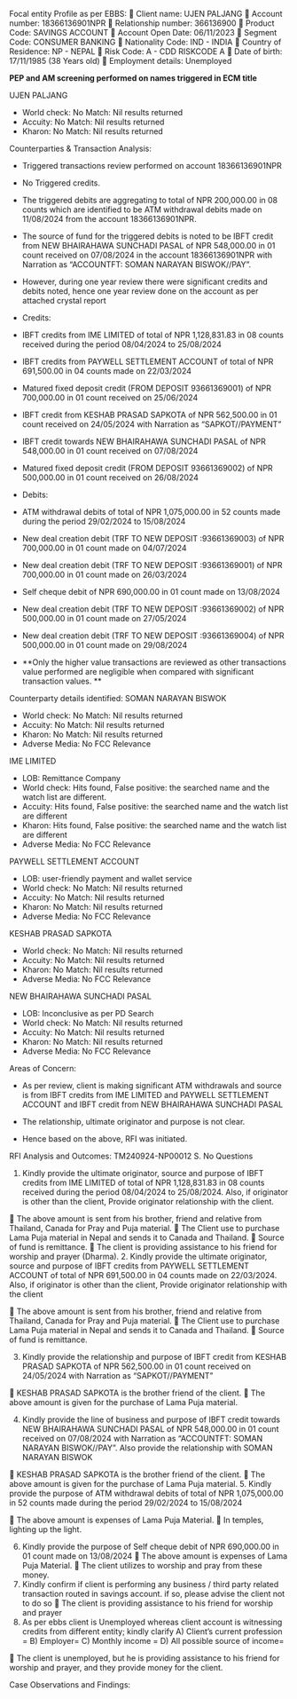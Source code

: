 Focal entity Profile as per EBBS:
	Client name: UJEN PALJANG
	Account number: 18366136901NPR
	Relationship number: 366136900
	Product Code: SAVINGS ACCOUNT
	Account Open Date: 06/11/2023
	Segment Code: CONSUMER BANKING
	Nationality Code: IND - INDIA
	Country of Residence: NP - NEPAL
	Risk Code: A - CDD RISKCODE A
	Date of birth: 17/11/1985 (38 Years old)
	Employment details: Unemployed


**PEP and AM screening performed on names triggered in ECM title**

UJEN PALJANG
-	World check: No Match: Nil results returned
-	Accuity: No Match: Nil results returned
-	Kharon: No Match: Nil results returned

Counterparties & Transaction Analysis: 
-	Triggered transactions review performed on account 18366136901NPR 

-	No Triggered credits.

-	The triggered debits are aggregating to total of NPR 200,000.00 in 08 counts which are identified to be ATM withdrawal debits made on 11/08/2024 from the account 18366136901NPR.

-	The source of fund for the triggered debits is noted to be IBFT credit from NEW BHAIRAHAWA SUNCHADI PASAL of NPR 548,000.00 in 01 count received on 07/08/2024 in the account 18366136901NPR with Narration as “ACCOUNTFT: SOMAN NARAYAN BISWOK//PAY”.

-	However, during one year review there were significant credits and debits noted, hence one year review done on the account as per attached crystal report

-	Credits:

-	IBFT credits from IME LIMITED of total of NPR 1,128,831.83 in 08 counts received during the period 08/04/2024 to 25/08/2024 

-	IBFT credits from PAYWELL SETTLEMENT ACCOUNT of total of NPR 691,500.00 in 04 counts made on 22/03/2024

-	Matured fixed deposit credit (FROM DEPOSIT 93661369001) of NPR 700,000.00 in 01 count received on 25/06/2024

-	IBFT credit from KESHAB PRASAD SAPKOTA of NPR 562,500.00 in 01 count received on 24/05/2024 with Narration as “SAPKOT//PAYMENT”

-	IBFT credit towards NEW BHAIRAHAWA SUNCHADI PASAL of NPR 548,000.00 in 01 count received on 07/08/2024

-	Matured fixed deposit credit (FROM DEPOSIT 93661369002) of NPR 500,000.00 in 01 count received on 26/08/2024

-	Debits:

-	ATM withdrawal debits of total of NPR 1,075,000.00 in 52 counts made during the period 29/02/2024 to 15/08/2024

-	New deal creation debit (TRF TO NEW DEPOSIT :93661369003) of NPR 700,000.00 in 01 count made on 04/07/2024

-	New deal creation debit (TRF TO NEW DEPOSIT :93661369001) of NPR 700,000.00 in 01 count made on 26/03/2024

-	Self cheque debit of NPR 690,000.00 in 01 count made on 13/08/2024

-	New deal creation debit (TRF TO NEW DEPOSIT :93661369002) of NPR 500,000.00 in 01 count made on 27/05/2024

-	New deal creation debit (TRF TO NEW DEPOSIT :93661369004) of NPR 500,000.00 in 01 count made on 29/08/2024

-	**Only the higher value transactions are reviewed as other transactions value performed are negligible when compared with significant transaction values. **
 

Counterparty details identified:
SOMAN NARAYAN BISWOK
-	World check: No Match: Nil results returned
-	Accuity: No Match: Nil results returned
-	Kharon: No Match: Nil results returned
-	Adverse Media: No FCC Relevance

IME LIMITED 
-	LOB: Remittance Company
-	World check: Hits found, False positive: the searched name and the watch list are different.
-	Accuity: Hits found, False positive: the searched name and the watch list are different
-	Kharon: Hits found, False positive: the searched name and the watch list are different
-	Adverse Media: No FCC Relevance 

PAYWELL SETTLEMENT ACCOUNT 
-	LOB: user-friendly payment and wallet service
-	World check: No Match: Nil results returned
-	Accuity: No Match: Nil results returned
-	Kharon: No Match: Nil results returned
-	Adverse Media: No FCC Relevance

KESHAB PRASAD SAPKOTA 
-	World check: No Match: Nil results returned
-	Accuity: No Match: Nil results returned
-	Kharon: No Match: Nil results returned
-	Adverse Media: No FCC Relevance

NEW BHAIRAHAWA SUNCHADI PASAL 
-	LOB: Inconclusive as per PD Search
-	World check: No Match: Nil results returned
-	Accuity: No Match: Nil results returned
-	Kharon: No Match: Nil results returned
-	Adverse Media: No FCC Relevance


Areas of Concern:
-	As per review, client is making significant ATM withdrawals and source is from IBFT credits from IME LIMITED and PAYWELL SETTLEMENT ACCOUNT and IBFT credit from NEW BHAIRAHAWA SUNCHADI PASAL 

-	The relationship, ultimate originator and purpose is not clear.

-	Hence based on the above, RFI was initiated.  

RFI Analysis and Outcomes: TM240924-NP00012
S. No	Questions
1.	Kindly provide the ultimate originator, source and purpose of IBFT credits from IME LIMITED of total of NPR 1,128,831.83 in 08 counts received during the period 08/04/2024 to 25/08/2024. Also, if originator is other than the client, Provide originator relationship with the client.

	The above amount is sent from his brother, friend and relative from Thailand, Canada for Pray and Puja material.
	The Client use to purchase Lama Puja material in Nepal and sends it to Canada and Thailand.
	Source of fund is remittance.
	The client is providing assistance to his friend for worship and prayer (Dharma). 
2.	Kindly provide the ultimate originator, source and purpose of IBFT credits from PAYWELL SETTLEMENT ACCOUNT of total of NPR 691,500.00 in 04 counts made on 22/03/2024. Also, if originator is other than the client, Provide originator relationship with the client

	The above amount is sent from his brother, friend and relative from Thailand, Canada for Pray and Puja material.
	The Client use to purchase Lama Puja material in Nepal and sends it to Canada and Thailand.
	Source of fund is remittance.

3.	Kindly provide the relationship and purpose of IBFT credit from KESHAB PRASAD SAPKOTA of NPR 562,500.00 in 01 count received on 24/05/2024 with Narration as “SAPKOT//PAYMENT”

	KESHAB PRASAD SAPKOTA is the brother friend of the client.
	The above amount is given for the purchase of Lama Puja material.

4.	Kindly provide the line of business and purpose of IBFT credit towards NEW BHAIRAHAWA SUNCHADI PASAL of NPR 548,000.00 in 01 count received on 07/08/2024 with Narration as “ACCOUNTFT: SOMAN NARAYAN BISWOK//PAY”. Also provide the relationship with SOMAN NARAYAN BISWOK

	KESHAB PRASAD SAPKOTA is the brother friend of the client.
	The above amount is given for the purchase of Lama Puja material.
5.	Kindly provide the purpose of ATM withdrawal debits of total of NPR 1,075,000.00 in 52 counts made during the period 29/02/2024 to 15/08/2024

	The above amount is expenses of Lama Puja Material.
	In temples, lighting up the light.

6.	Kindly provide the purpose of Self cheque debit of NPR 690,000.00 in 01 count made on 13/08/2024
	The above amount is expenses of Lama Puja Material.
	The client utilizes to worship and pray from these money.
7.	Kindly confirm if client is performing any business / third party related transaction routed in savings account. if so, please advise the client not to do so
	The client is providing assistance to his friend for worship and prayer
8.	As per ebbs client is Unemployed whereas client account is witnessing credits from different entity; kindly clarify
A) Client’s current profession =
B) Employer= 
C) Monthly income = 
D) All possible source of income=

	The client is unemployed, but he is providing assistance to his friend for worship and prayer, and they provide money for the client.


Case Observations and Findings:


